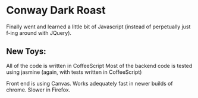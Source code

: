 Conway Dark Roast
=============================

Finally went and learned a little bit of Javascript (instead of perpetually just f-ing around with JQuery).  

New Toys:
---------
All of the code is written in CoffeeScript
Most of the backend code is tested using jasmine (again, with tests written in CoffeeScript)

Front end is using Canvas.  Works adequately fast in newer builds of chrome.  Slower in Firefox.
